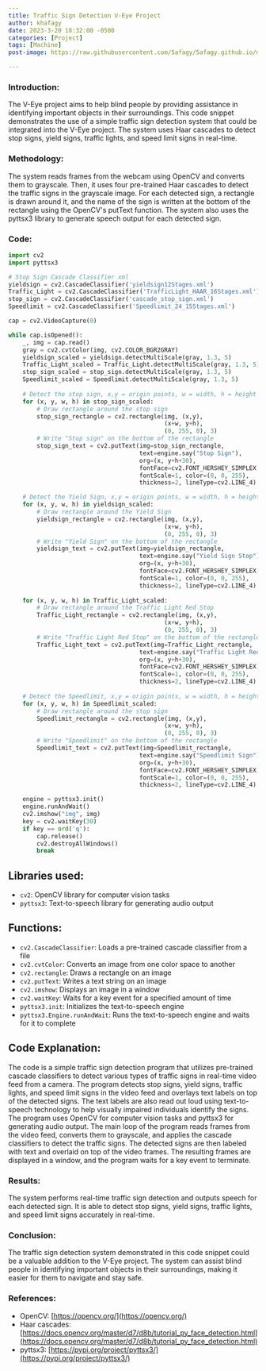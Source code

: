 ```yaml
---
title: Traffic Sign Detection V-Eye Project
author: khafagy
date: 2023-3-20 18:32:00 -0500
categories: [Project]
tags: [Machine]
post-image: https://raw.githubusercontent.com/5afagy/5afagy.github.io/master/assets/image/images2222.jpeg

---
```



### Introduction:

The V-Eye project aims to help blind people by providing assistance in identifying important objects in their surroundings. This code snippet demonstrates the use of a simple traffic sign detection system that could be integrated into the V-Eye project. The system uses Haar cascades to detect stop signs, yield signs, traffic lights, and speed limit signs in real-time.

### Methodology:

The system reads frames from the webcam using OpenCV and converts them to grayscale. Then, it uses four pre-trained Haar cascades to detect the traffic signs in the grayscale image. For each detected sign, a rectangle is drawn around it, and the name of the sign is written at the bottom of the rectangle using the OpenCV's putText function. The system also uses the pyttsx3 library to generate speech output for each detected sign.

### Code:

```python
import cv2
import pyttsx3

# Stop Sign Cascade Classifier xml
yieldsign = cv2.CascadeClassifier('yieldsign12Stages.xml')
Traffic_Light = cv2.CascadeClassifier('TrafficLight_HAAR_16Stages.xml')
stop_sign = cv2.CascadeClassifier('cascade_stop_sign.xml')
Speedlimit = cv2.CascadeClassifier('Speedlimit_24_15Stages.xml')

cap = cv2.VideoCapture(0)

while cap.isOpened():
    _, img = cap.read()
    gray = cv2.cvtColor(img, cv2.COLOR_BGR2GRAY)
    yieldsign_scaled = yieldsign.detectMultiScale(gray, 1.3, 5)
    Traffic_Light_scaled = Traffic_Light.detectMultiScale(gray, 1.3, 5)
    stop_sign_scaled = stop_sign.detectMultiScale(gray, 1.3, 5)
    Speedlimit_scaled = Speedlimit.detectMultiScale(gray, 1.3, 5)
    
    # Detect the stop sign, x,y = origin points, w = width, h = height
    for (x, y, w, h) in stop_sign_scaled:
        # Draw rectangle around the stop sign
        stop_sign_rectangle = cv2.rectangle(img, (x,y),
                                            (x+w, y+h),
                                            (0, 255, 0), 3)
        # Write "Stop sign" on the bottom of the rectangle
        stop_sign_text = cv2.putText(img=stop_sign_rectangle,
                                     text=engine.say("Stop Sign"),
                                     org=(x, y+h+30),
                                     fontFace=cv2.FONT_HERSHEY_SIMPLEX,
                                     fontScale=1, color=(0, 0, 255),
                                     thickness=2, lineType=cv2.LINE_4)

    # Detect the Yield Sign, x,y = origin points, w = width, h = height
    for (x, y, w, h) in yieldsign_scaled:
        # Draw rectangle around the Yield Sign
        yieldsign_rectangle = cv2.rectangle(img, (x,y),
                                            (x+w, y+h),
                                            (0, 255, 0), 3)
        # Write "Yield Sign" on the bottom of the rectangle
        yieldsign_text = cv2.putText(img=yieldsign_rectangle,
                                     text=engine.say("Yield Sign Stop"),
                                     org=(x, y+h+30),
                                     fontFace=cv2.FONT_HERSHEY_SIMPLEX,
                                     fontScale=1, color=(0, 0, 255),
                                     thickness=2, lineType=cv2.LINE_4)
                                     
    for (x, y, w, h) in Traffic_Light_scaled:
        # Draw rectangle around the Traffic Light Red Stop
        Traffic_Light_rectangle = cv2.rectangle(img, (x,y),
                                            (x+w, y+h),
                                            (0, 255, 0), 3)
        # Write "Traffic Light Red Stop" on the bottom of the rectangle
        Traffic_Light_text = cv2.putText(img=Traffic_Light_rectangle,
                                     text=engine.say("Traffic Light Red Stop"),
                                     org=(x, y+h+30),
                                     fontFace=cv2.FONT_HERSHEY_SIMPLEX,
                                     fontScale=1, color=(0, 0, 255),
                                     thickness=2, lineType=cv2.LINE_4)
                                     
    # Detect the Speedlimit, x,y = origin points, w = width, h = height
    for (x, y, w, h) in Speedlimit_scaled:
        # Draw rectangle around the stop sign
        Speedlimit_rectangle = cv2.rectangle(img, (x,y),
                                            (x+w, y+h),
                                            (0, 255, 0), 3)
        # Write "Speedlimit" on the bottom of the rectangle
        Speedlimit_text = cv2.putText(img=Speedlimit_rectangle,
                                     text=engine.say("Speedlimit Sign"),
                                     org=(x, y+h+30),
                                     fontFace=cv2.FONT_HERSHEY_SIMPLEX,
                                     fontScale=1, color=(0, 0, 255),
                                     thickness=2, lineType=cv2.LINE_4)

    engine = pyttsx3.init()
    engine.runAndWait()
    cv2.imshow("img", img)
    key = cv2.waitKey(30)
    if key == ord('q'):
        cap.release()
        cv2.destroyAllWindows()
        break
```

## Libraries used:

- `cv2`: OpenCV library for computer vision tasks
- `pyttsx3`: Text-to-speech library for generating audio output

## Functions:

- `cv2.CascadeClassifier`: Loads a pre-trained cascade classifier from a file
- `cv2.cvtColor`: Converts an image from one color space to another
- `cv2.rectangle`: Draws a rectangle on an image
- `cv2.putText`: Writes a text string on an image
- `cv2.imshow`: Displays an image in a window
- `cv2.waitKey`: Waits for a key event for a specified amount of time
- `pyttsx3.init`: Initializes the text-to-speech engine
- `pyttsx3.Engine.runAndWait`: Runs the text-to-speech engine and waits for it to complete

## Code Explanation:

The code is a simple traffic sign detection program that utilizes pre-trained cascade classifiers to detect various types of traffic signs in real-time video feed from a camera. The program detects stop signs, yield signs, traffic lights, and speed limit signs in the video feed and overlays text labels on top of the detected signs. The text labels are also read out loud using text-to-speech technology to help visually impaired individuals identify the signs. The program uses OpenCV for computer vision tasks and pyttsx3 for generating audio output. The main loop of the program reads frames from the video feed, converts them to grayscale, and applies the cascade classifiers to detect the traffic signs. The detected signs are then labeled with text and overlaid on top of the video frames. The resulting frames are displayed in a window, and the program waits for a key event to terminate.

### Results:

The system performs real-time traffic sign detection and outputs speech for each detected sign. It is able to detect stop signs, yield signs, traffic lights, and speed limit signs accurately in real-time.

### Conclusion:

The traffic sign detection system demonstrated in this code snippet could be a valuable addition to the V-Eye project. The system can assist blind people in identifying important objects in their surroundings, making it easier for them to navigate and stay safe.

### References:

- OpenCV: [https://opencv.org/](https://opencv.org/)
- Haar cascades: [https://docs.opencv.org/master/d7/d8b/tutorial_py_face_detection.html](https://docs.opencv.org/master/d7/d8b/tutorial_py_face_detection.html)
- pyttsx3: [https://pypi.org/project/pyttsx3/](https://pypi.org/project/pyttsx3/)
